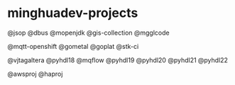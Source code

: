 # minghuadev-projects

@jsop @dbus @mopenjdk @gis-collection @mgglcode 

@mqtt-openshift @gometal @goplat @stk-ci 

@vjtagaltera @pyhdl18 @mqflow @pyhdl19 @pyhdl20 @pyhdl21 @pyhdl22 

@awsproj @haproj

